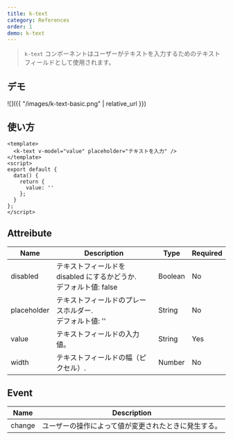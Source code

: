 ```yaml
---
title: k-text
category: References
order: 1
demo: k-text
---
```


> `k-text` コンポーネントはユーザーがテキストを入力するためのテキストフィールドとして使用されます。

## デモ

![]({{ "/images/k-text-basic.png" | relative_url }})

## 使い方

```vue
<template>
  <k-text v-model="value" placeholder="テキストを入力" />
</template>
<script>
export default {
  data() {
    return {
      value: ''
    };
  }
};
</script>
```

## Attreibute

| Name        | Description                                                          | Type    | Required |
| ----------- | -------------------------------------------------------------------- | ------- | -------- |
| disabled    | テキストフィールドを disabled にするかどうか.<br>デフォルト値: false | Boolean | No       |
| placeholder | テキストフィールドのプレースホルダー.<br>デフォルト値: ''            | String  | No       |
| value       | テキストフィールドの入力値。                                         | String  | Yes      |
| width       | テキストフィールドの幅（ピクセル）.                                  | Number  | No       |

## Event

| Name   | Description                                          |
| ------ | ---------------------------------------------------- |
| change | ユーザーの操作によって値が変更されたときに発生する。 |
